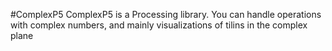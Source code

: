 #ComplexP5
ComplexP5 is a Processing library.
You can handle operations with complex numbers, and mainly visualizations of tilins in the complex plane
